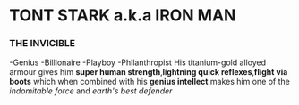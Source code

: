 # TONT STARK a.k.a IRON MAN
### THE INVICIBLE
-Genius
-Billionaire
-Playboy
-Philanthropist
His titanium-gold alloyed armour gives him **super human strength**,**lightning quick reflexes**,**flight via boots** which when combined with his **genius intellect** makes him one of the *indomitable force* and *earth's best defender*

